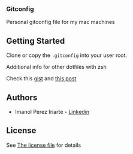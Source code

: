 ### Gitconfig
Personal gitconfig file for my mac machines

## Getting Started

Clone or copy the `.gitconfig` into your user root.  

Additional info for other dotfiles with zsh  

Check this [gist](https://gist.github.com/kevin-smets/8568070) and [this post](https://blog.armesto.net/sacale-el-maximo-partido-a-tu-terminal-con-zsh/)

## Authors

+ Imanol Perez Iriarte - [Linkedin](https://www.linkedin.com/in/ipereziriarte/)

## License

See [The license file](LICENSE) for details